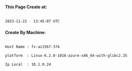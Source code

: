 
   
#### This Page Create at:

```bash

2023-11-22 - 13:45:07 UTC

```

#### Create By Machine:

```bash

Host Name : fv-az1567-374

platform  : Linux-6.2.0-1016-azure-x86_64-with-glibc2.35

Ip Local  : 10.1.0.24

```

